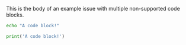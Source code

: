 This is the body of an example issue with multiple non-supported code blocks.

```sh :file:myfile.sh
echo "A code block!"
```

```py :file:myfile.py
print('A code block!')
```
